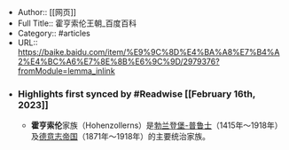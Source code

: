 - Author:: [[网页]]
- Full Title:: 霍亨索伦王朝_百度百科
- Category:: #articles
- URL:: https://baike.baidu.com/item/%E9%9C%8D%E4%BA%A8%E7%B4%A2%E4%BC%A6%E7%8E%8B%E6%9C%9D/2979376?fromModule=lemma_inlink
- ### Highlights first synced by #Readwise [[February 16th, 2023]]
    - **霍亨索伦**家族（Hohenzollerns）是[勃兰登堡-普鲁士](/item/%E5%8B%83%E5%85%B0%E7%99%BB%E5%A0%A1-%E6%99%AE%E9%B2%81%E5%A3%AB?fromModule=lemma_inlink)（1415年～1918年）及[德意志帝国](/item/%E5%BE%B7%E6%84%8F%E5%BF%97%E5%B8%9D%E5%9B%BD/1902?fromModule=lemma_inlink)（1871年～1918年）的主要统治家族。
